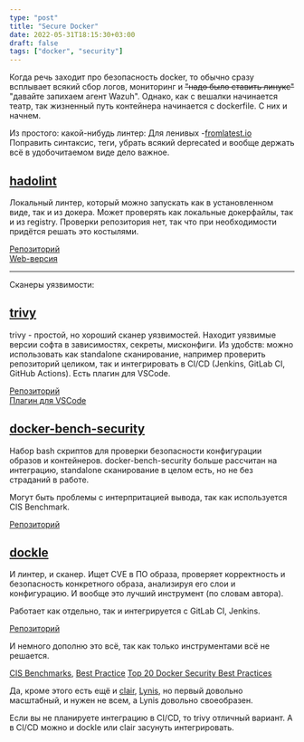 ```yaml
---
type: "post"
title: "Secure Docker"
date: 2022-05-31T18:15:30+03:00
draft: false
tags: ["docker", "security"]
---
```


Когда речь заходит про безопасность docker, то обычно сразу всплывает всякий сбор логов, мониторинг и ~~"надо было ставить линукс"~~ "давайте запихаем агент Wazuh". 
Однако, как с вешалки начинается театр, так жизненный путь контейнера начинается с dockerfile. C них и начнем. 

Из простого: какой-нибудь линтер:
Для ленивых -[fromlatest.io](https://www.fromlatest.io)
Поправить синтаксис, теги, убрать всякий deprecated и вообще держать всё в удобочитаемом виде дело важное.

## [hadolint](https://github.com/hadolint/hadolint)
Локальный линтер, который можно запускать как в установленном виде, так и из докера. Может проверять как локальные докерфайлы, так и из registry.  Проверки репозитория нет, так что при необходимости придётся решать это костылями.

[Репозиторий](https://github.com/hadolint/hadolint)  
[Web-версия](https://hadolint.github.io/hadolint/)  

---

Сканеры уязвимости:
## [trivy](https://github.com/aquasecurity/trivy)
trivy - простой, но хороший сканер уязвимостей. Находит уязвимые версии софта в зависимостях, секреты, мисконфиги.
Из удобств: можно использовать как standalone сканирование, например проверить репозиторий целиком, так и интегрировать в CI/CD (Jenkins, GitLab CI, GitHub Actions). Есть плагин для VSCode.

[Репозиторий](https://github.com/aquasecurity/trivy)  
[Плагин для VSCode](https://github.com/aquasecurity/trivy-vscode-extension)  

## [docker-bench-security](https://github.com/docker/docker-bench-security)
Набор bash скриптов для проверки безопасности конфигурации образов и  контейнеров. docker-bench-security больше рассчитан на интеграцию, standalone сканирование в целом есть, но не без страданий в работе.

Могут быть проблемы с интерпритацией вывода, так как используется CIS Benchmark.

[Репозиторий](https://github.com/docker/docker-bench-security)

## [dockle](https://github.com/goodwithtech/dockle)
И линтер, и сканер.
Ищет CVE в ПО образа, проверяет корректность и безопасность конкретного образа, анализируя его слои и конфигурацию.
И вообще это лучший инструмент (по словам автора).

Работает как отдельно, так и интегрируется с GitLab CI, Jenkins.

[Репозиторий](https://github.com/goodwithtech/dockle)


И немного дополню это всё, так как только инструментами всё не решается.

[CIS Benchmarks](https://www.cisecurity.org/cis-benchmarks/), 
[Best Practice](https://docs.docker.com/develop/develop-images/dockerfile_best-practices/)
[Top 20 Docker Security Best Practices](https://blog.aquasec.com/docker-security-best-practices)

Да, кроме этого есть ещё и [clair](https://github.com/quay/clair), [Lynis](https://cisofy.com/lynis/), но первый довольно масштабный, и нужен не всем, а Lynis довольно своеобразен. 

Если вы не планируете интеграцию в CI/CD, то trivy отличный вариант. 
А в CI/CD можно и dockle или clair засунуть интегрировать.

